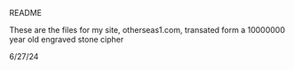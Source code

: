 README

These are the files for my site, otherseas1.com, transated form a 10000000 year old engraved stone cipher

6/27/24
